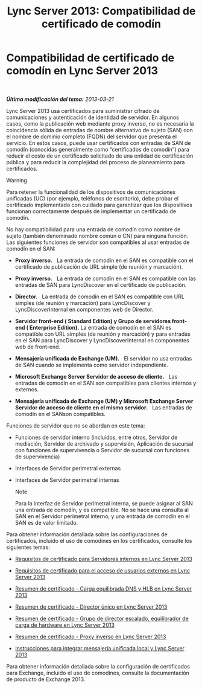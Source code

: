 ﻿---
title: 'Lync Server 2013: Compatibilidad de certificado de comodín'
TOCTitle: Compatibilidad de certificado de comodín
ms:assetid: 0bae2aa8-b6dc-46f5-a3be-3fe7581809d4
ms:mtpsurl: https://technet.microsoft.com/es-es/library/Hh202161(v=OCS.15)
ms:contentKeyID: 48274402
ms.date: 01/07/2017
mtps_version: v=OCS.15
ms.translationtype: HT
---

# Compatibilidad de certificado de comodín en Lync Server 2013

 

_**Última modificación del tema:** 2013-03-21_

Lync Server 2013 usa certificados para suministrar cifrado de comunicaciones y autenticación de identidad de servidor. En algunos casos, como la publicación web mediante proxy inverso, no es necesaria la coincidencia sólida de entradas de nombre alternativo de sujeto (SAN) con el nombre de dominio completo (FQDN) del servidor que presenta el servicio. En estos casos, puede usar certificados con entradas de SAN de comodín (conocidas generalmente como “certificados de comodín”) para reducir el costo de un certificado solicitado de una entidad de certificación pública y para reducir la complejidad del proceso de planeamiento para certificados.

> [!WARNING]  
> Para retener la funcionalidad de los dispositivos de comunicaciones unificadas (UC) (por ejemplo, teléfonos de escritorio), debe probar el certificado implementado con cuidado para garantizar que los dispositivos funcionan correctamente después de implementar un certificado de comodín.



No hay compatibilidad para una entrada de comodín como nombre de sujeto (también denominado nombre común o CN) para ninguna función. Las siguientes funciones de servidor son compatibles al usar entradas de comodín en el SAN:

  -   
    **Proxy inverso.**   La entrada de comodín en el SAN es compatible con el certificado de publicación de URL simple (de reunión y marcación).

  -   
    **Proxy inverso.**   La entrada de comodín en el SAN es compatible con las entradas de SAN para LyncDiscover en el certificado de publicación.

  -   
    **Director.**   La entrada de comodín en el SAN es compatible con URL simples (de reunión y marcación) para LyncDiscover y LyncDiscoverInternal en componentes web de Director.

  -   
    **Servidor front-end ( Standard Edition) y Grupo de servidores front-end ( Enterprise Edition).** La entrada de comodín en el SAN es compatible con URL simples (de reunión y marcación) y para entradas en el SAN para LyncDiscover y LyncDiscoverInternal en componentes web de front-end.

  -   
    **Mensajería unificada de Exchange (UM).**   El servidor no usa entradas de SAN cuando se implementa como servidor independiente.

  -   
    **Microsoft Exchange Server Servidor de acceso de cliente.**   Las entradas de comodín en el SAN son compatibles para clientes internos y externos.

  -   
    **Mensajería unificada de Exchange (UM) y Microsoft Exchange Server Servidor de acceso de cliente en el mismo servidor.**   Las entradas de comodín en el SANson compatibles.

Funciones de servidor que no se abordan en este tema:

  - Funciones de servidor interno (incluidos, entre otros, Servidor de mediación, Servidor de archivado y supervisión, Aplicación de sucursal con funciones de supervivencia o Servidor de sucursal con funciones de supervivencia)

  - Interfaces de Servidor perimetral externas

  - Interfaces de Servidor perimetral internas
    

    > [!NOTE]
    > Para la interfaz de Servidor perimetral interna, se puede asignar al SAN una entrada de comodín, y es compatible. No se hace una consulta al SAN en el Servidor perimetral interno, y una entrada de comodín en el SAN es de valor limitado.



Para obtener información detallada sobre las configuraciones de certificados, incluido el uso de comodines en los certificados, consulte los siguientes temas:

  - [Requisitos de certificado para Servidores internos en Lync Server 2013](lync-server-2013-certificate-requirements-for-internal-servers.md)

  - [Requisitos de certificado para el acceso de usuarios externos en Lync Server 2013](lync-server-2013-certificate-requirements-for-external-user-access.md)

  - [Resumen de certificado - Carga equilibrada DNS y HLB en Lync Server 2013](lync-server-2013-certificate-summary-dns-and-hlb-load-balanced.md)

  - [Resumen de certificado - Director único en Lync Server 2013](lync-server-2013-certificate-summary-single-director.md)

  - [Resumen de certificado - Grupo de director escalado, equilibrador de carga de hardware en Lync Server 2013](lync-server-2013-certificate-summary-scaled-director-pool-hardware-load-balancer.md)

  - [Resumen de certificado - Proxy inverso en Lync Server 2013](lync-server-2013-certificate-summary-reverse-proxy.md)

  - [Instrucciones para integrar mensajería unificada local y Lync Server 2013](lync-server-2013-guidelines-for-integrating-on-premises-unified-messaging.md)

Para obtener información detallada sobre la configuración de certificados para Exchange, incluido el uso de comodines, consulte la documentación de producto de Exchange 2013.

